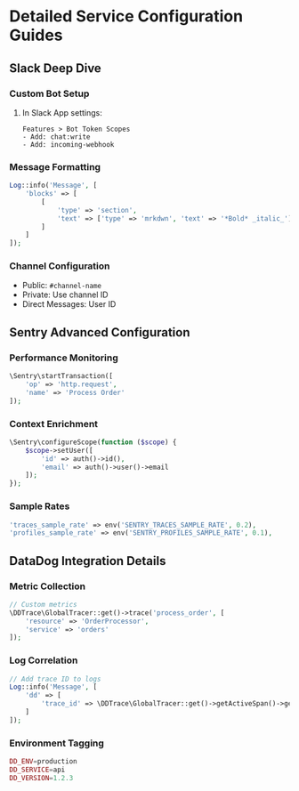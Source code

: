 # Detailed Service Configuration Guides

## Slack Deep Dive

### Custom Bot Setup

1. In Slack App settings:
   ```
   Features > Bot Token Scopes
   - Add: chat:write
   - Add: incoming-webhook
   ```

### Message Formatting

```php
Log::info('Message', [
    'blocks' => [
        [
            'type' => 'section',
            'text' => ['type' => 'mrkdwn', 'text' => '*Bold* _italic_']
        ]
    ]
]);
```

### Channel Configuration

- Public: `#channel-name`
- Private: Use channel ID
- Direct Messages: User ID

## Sentry Advanced Configuration

### Performance Monitoring

```php
\Sentry\startTransaction([
    'op' => 'http.request',
    'name' => 'Process Order'
]);
```

### Context Enrichment

```php
\Sentry\configureScope(function ($scope) {
    $scope->setUser([
        'id' => auth()->id(),
        'email' => auth()->user()->email
    ]);
});
```

### Sample Rates

```php
'traces_sample_rate' => env('SENTRY_TRACES_SAMPLE_RATE', 0.2),
'profiles_sample_rate' => env('SENTRY_PROFILES_SAMPLE_RATE', 0.1),
```

## DataDog Integration Details

### Metric Collection

```php
// Custom metrics
\DDTrace\GlobalTracer::get()->trace('process_order', [
    'resource' => 'OrderProcessor',
    'service' => 'orders'
]);
```

### Log Correlation

```php
// Add trace ID to logs
Log::info('Message', [
    'dd' => [
        'trace_id' => \DDTrace\GlobalTracer::get()->getActiveSpan()->getTraceId()
    ]
]);
```

### Environment Tagging

```php
DD_ENV=production
DD_SERVICE=api
DD_VERSION=1.2.3
```
